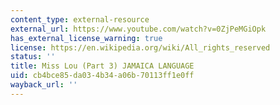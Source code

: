 ```yaml
---
content_type: external-resource
external_url: https://www.youtube.com/watch?v=0ZjPeMGiOpk
has_external_license_warning: true
license: https://en.wikipedia.org/wiki/All_rights_reserved
status: ''
title: Miss Lou (Part 3) JAMAICA LANGUAGE
uid: cb4bce85-da03-4b34-a06b-70113ff1e0ff
wayback_url: ''
---
```

